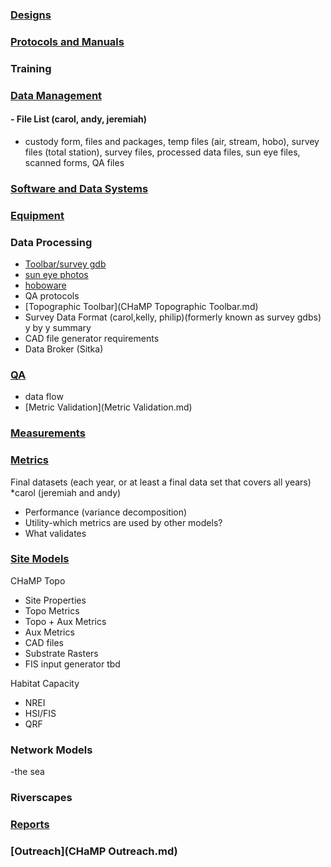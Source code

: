 

### [Designs](Designs.md)

### [Protocols and Manuals](ProtocolMainPage.md)

### Training

### [Data Management](DataManagement.md)
#### - File List (carol, andy, jeremiah)
- custody form, files and packages, temp files (air, stream, hobo), survey files (total station), survey files, processed data files, sun eye files, scanned forms, QA files

### [Software and Data Systems](OtherSoftware.md)

### [Equipment](Equipment.md)

### Data Processing 

- [Toolbar/survey gdb](TopoDataProcessing.md)
- [sun eye photos](DataProcessing.md)
- [hoboware](DataProcessing.md)
- QA protocols
- [Topographic Toolbar](CHaMP Topographic Toolbar.md)
- Survey Data Format (carol,kelly, philip)(formerly known as survey gdbs) y by y summary
- CAD file generator requirements
- Data Broker (Sitka)

### [QA](QAMain.md)
- data flow
- [Metric Validation](Metric Validation.md)

### [Measurements](MeasurementsMainPage.md)

### [Metrics](MetricsMainPage.md) 

Final datasets (each year, or at least a final data set that covers all years)
*carol (jeremiah and andy)

- Performance (variance decomposition)
- Utility-which metrics are used by other models? 
- What validates

### [Site Models](Models.md)

CHaMP Topo 
- Site Properties
- Topo Metrics
- Topo + Aux Metrics
- Aux Metrics
- CAD files
- Substrate Rasters
- FIS input generator tbd

Habitat Capacity
- NREI
- HSI/FIS
- QRF


### Network Models
-the sea

### Riverscapes

### [Reports](ReportsMain.md) 

### [Outreach](CHaMP Outreach.md)

